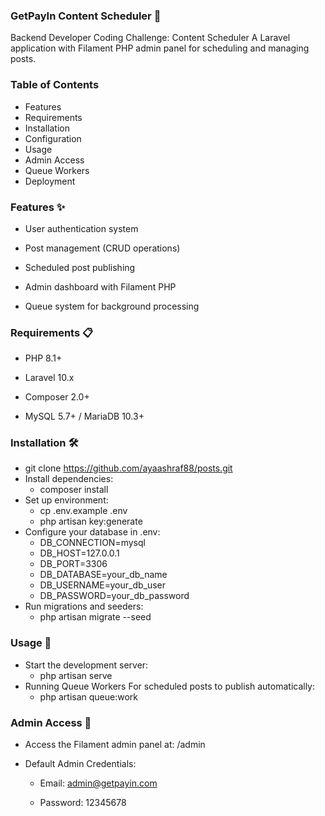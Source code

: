 ### GetPayIn Content Scheduler 🚀
Backend Developer Coding Challenge: Content Scheduler
A Laravel application with Filament PHP admin panel for scheduling and managing posts.

### Table of Contents
- Features
- Requirements
- Installation
- Configuration
- Usage
- Admin Access
- Queue Workers
- Deployment

### Features ✨
- User authentication system

- Post management (CRUD operations)

- Scheduled post publishing

- Admin dashboard with Filament PHP

- Queue system for background processing
### Requirements 📋
- PHP 8.1+

- Laravel 10.x

- Composer 2.0+

- MySQL 5.7+ / MariaDB 10.3+

### Installation 🛠️
* git clone https://github.com/ayaashraf88/posts.git
* Install dependencies:
    - composer install
* Set up environment:
    - cp .env.example .env
    - php artisan key:generate
* Configure your database in .env:
    - DB_CONNECTION=mysql
    - DB_HOST=127.0.0.1
    - DB_PORT=3306
    - DB_DATABASE=your_db_name
    - DB_USERNAME=your_db_user
    - DB_PASSWORD=your_db_password
* Run migrations and seeders:
    - php artisan migrate --seed
### Usage 🚀
* Start the development server:
    - php artisan serve
* Running Queue Workers
For scheduled posts to publish automatically:
    - php artisan queue:work
### Admin Access 🔑
- Access the Filament admin panel at: /admin

- Default Admin Credentials:

    - Email: admin@getpayin.com

    - Password: 12345678